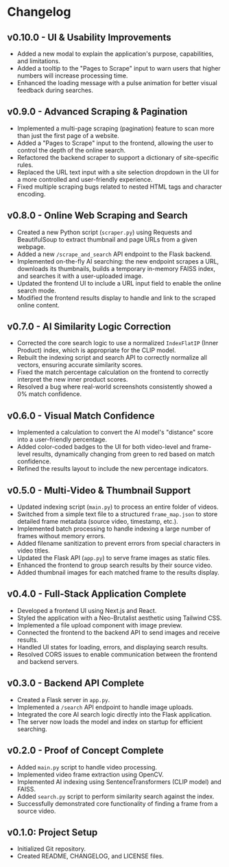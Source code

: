 # Changelog

## v0.10.0 - UI & Usability Improvements

- Added a new modal to explain the application's purpose, capabilities, and limitations.
- Added a tooltip to the "Pages to Scrape" input to warn users that higher numbers will increase processing time.
- Enhanced the loading message with a pulse animation for better visual feedback during searches.

## v0.9.0 - Advanced Scraping & Pagination

- Implemented a multi-page scraping (pagination) feature to scan more than just the first page of a website.
- Added a "Pages to Scrape" input to the frontend, allowing the user to control the depth of the online search.
- Refactored the backend scraper to support a dictionary of site-specific rules.
- Replaced the URL text input with a site selection dropdown in the UI for a more controlled and user-friendly experience.
- Fixed multiple scraping bugs related to nested HTML tags and character encoding.

## v0.8.0 - Online Web Scraping and Search

- Created a new Python script (`scraper.py`) using Requests and BeautifulSoup to extract thumbnail and page URLs from a given webpage.
- Added a new `/scrape_and_search` API endpoint to the Flask backend.
- Implemented on-the-fly AI searching: the new endpoint scrapes a URL, downloads its thumbnails, builds a temporary in-memory FAISS index, and searches it with a user-uploaded image.
- Updated the frontend UI to include a URL input field to enable the online search mode.
- Modified the frontend results display to handle and link to the scraped online content.

## v0.7.0 - AI Similarity Logic Correction

- Corrected the core search logic to use a normalized `IndexFlatIP` (Inner Product) index, which is appropriate for the CLIP model.
- Rebuilt the indexing script and search API to correctly normalize all vectors, ensuring accurate similarity scores.
- Fixed the match percentage calculation on the frontend to correctly interpret the new inner product scores.
- Resolved a bug where real-world screenshots consistently showed a 0% match confidence.

## v0.6.0 - Visual Match Confidence

- Implemented a calculation to convert the AI model's "distance" score into a user-friendly percentage.
- Added color-coded badges to the UI for both video-level and frame-level results, dynamically changing from green to red based on match confidence.
- Refined the results layout to include the new percentage indicators.

## v0.5.0 - Multi-Video & Thumbnail Support

- Updated indexing script (`main.py`) to process an entire folder of videos.
- Switched from a simple text file to a structured `frame_map.json` to store detailed frame metadata (source video, timestamp, etc.).
- Implemented batch processing to handle indexing a large number of frames without memory errors.
- Added filename sanitization to prevent errors from special characters in video titles.
- Updated the Flask API (`app.py`) to serve frame images as static files.
- Enhanced the frontend to group search results by their source video.
- Added thumbnail images for each matched frame to the results display.

## v0.4.0 - Full-Stack Application Complete

- Developed a frontend UI using Next.js and React.
- Styled the application with a Neo-Brutalist aesthetic using Tailwind CSS.
- Implemented a file upload component with image preview.
- Connected the frontend to the backend API to send images and receive results.
- Handled UI states for loading, errors, and displaying search results.
- Resolved CORS issues to enable communication between the frontend and backend servers.

## v0.3.0 - Backend API Complete

- Created a Flask server in `app.py`.
- Implemented a `/search` API endpoint to handle image uploads.
- Integrated the core AI search logic directly into the Flask application.
- The server now loads the model and index on startup for efficient searching.

## v0.2.0 - Proof of Concept Complete

- Added `main.py` script to handle video processing.
- Implemented video frame extraction using OpenCV.
- Implemented AI indexing using SentenceTransformers (CLIP model) and FAISS.
- Added `search.py` script to perform similarity search against the index.
- Successfully demonstrated core functionality of finding a frame from a source video.

## v0.1.0: Project Setup

- Initialized Git repository.
- Created README, CHANGELOG, and LICENSE files.
